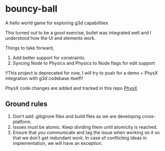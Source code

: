 # bouncy-ball
A hello world game for exploring g3d capabilities

This turned out to be a good exercise, bullet was integrated well and I understood how the UI and elements work.

Things to take forward,
1. Add better support for constraints.
2. Syncing Node to Physics and Physics to Node flags for edit support


!!This project is deprecated for now, I will try to push for a demo + PhysX integration with g3d codebase itself!!

PhysX code changes are added and tracked in this repo
[PhysX](https://github.com/Dante-666/g3dPhysX)

## Ground rules
1. Don't add .gitignore files and build files as we are developing cross-platform.
2. Issues must be atomic. Keep dividing them until atomicity is reached.
3. Ensure that you communicate and tag the issue when working on it so that we don't get
redundant work. In case of conflicting ideas in implementation, we will have an exception.
